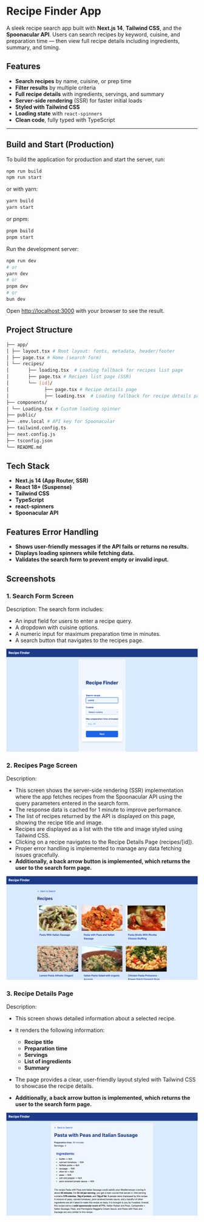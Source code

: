 # Recipe Finder App

A sleek recipe search app built with **Next.js 14**, **Tailwind CSS**, and the **Spoonacular API**. Users can search recipes by keyword, cuisine, and preparation time — then view full recipe details including ingredients, summary, and timing.

## Features

- **Search recipes** by name, cuisine, or prep time
- **Filter results** by multiple criteria
- **Full recipe details** with ingredients, servings, and summary
- **Server-side rendering** (SSR) for faster initial loads
- **Styled with Tailwind CSS**
- **Loading state** with `react-spinners`
- **Clean code**, fully typed with TypeScript

---

## Build and Start (Production)

To build the application for production and start the server, run:

```bash
npm run build
npm run start
```

or with yarn:

```bash
yarn build
yarn start
```

or pnpm:

```bash
pnpm build
pnpm start
```

Run the development server:

```bash
npm run dev
# or
yarn dev
# or
pnpm dev
# or
bun dev
```

Open [http://localhost:3000](http://localhost:3000) with your browser to see the result.

## Project Structure

```bash
├── app/
│ ├── layout.tsx # Root layout: fonts, metadata, header/footer
│ ├── page.tsx # Home (search form)
│ └── recipes/
│       ├── loading.tsx  # Loading fallback for recipes list page
│       ├── page.tsx # Recipes list page (SSR)
│       └── [id]/
│             ├── page.tsx # Recipe details page
│             ├── loading.tsx  # Loading fallback for recipe details page
├── components/
│ └── Loading.tsx # Custom loading spinner
├── public/
├── .env.local # API key for Spoonacular
├── tailwind.config.ts
├── next.config.js
├── tsconfig.json
└── README.md
```

## Tech Stack

- **Next.js 14 (App Router, SSR)**
- **React 18+ (Suspense)**
- **Tailwind CSS**
- **TypeScript**
- **react-spinners**
- **Spoonacular API**

## Features Error Handling

- **Shows user-friendly messages if the API fails or returns no results.**
- **Displays loading spinners while fetching data.**
- **Validates the search form to prevent empty or invalid input.**

## Screenshots

### 1. Search Form Screen

Description:
The search form includes:

- An input field for users to enter a recipe query.
- A dropdown with cuisine options.
- A numeric input for maximum preparation time in minutes.
- A search button that navigates to the recipes page.

![Search Form](./screenshots/search-form.png)

### 2. Recipes Page Screen

Description:

- This screen shows the server-side rendering (SSR) implementation where the app fetches recipes from the Spoonacular API using the query parameters entered in the search form.
- The response data is cached for 1 minute to improve performance.
- The list of recipes returned by the API is displayed on this page, showing the recipe title and image.
- Recipes are displayed as a list with the title and image styled using Tailwind CSS.
- Clicking on a recipe navigates to the Recipe Details Page (recipes/[id]).
- Proper error handling is implemented to manage any data fetching issues gracefully.
- **Additionally, a back arrow button is implemented, which returns the user to the search form page.**

![Recipes Page](./screenshots/recipes-page.png)

### 3. Recipe Details Page

Description:

- This screen shows detailed information about a selected recipe.
- It renders the following information:

  - **Recipe title**
  - **Preparation time**
  - **Servings**
  - **List of ingredients**
  - **Summary**

- The page provides a clear, user-friendly layout styled with Tailwind CSS to showcase the recipe details.
- **Additionally, a back arrow button is implemented, which returns the user to the search form page.**

![Recipe Details Page](./screenshots/recipe-details-page.png)
